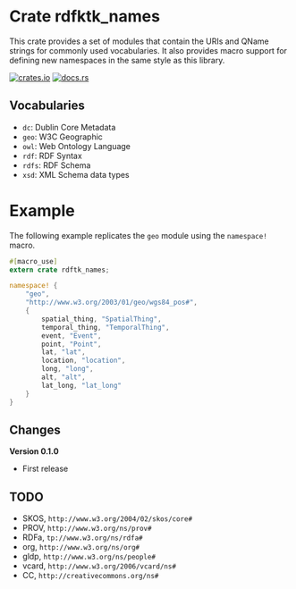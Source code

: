 # Crate rdfktk_names

This crate provides a set of modules that contain the URIs and QName strings for commonly used vocabularies. It also 
provides macro support for defining new namespaces in the same style as this library.

[![crates.io](https://img.shields.io/crates/v/rdftk_names.svg)](https://crates.io/crates/rdftk_names)
[![docs.rs](https://docs.rs/rdftk_names/badge.svg)](https://docs.rs/rdftk_names)

## Vocabularies

* `dc`: Dublin Core Metadata
* `geo`: W3C Geographic
* `owl`: Web Ontology Language
* `rdf`: RDF Syntax
* `rdfs`: RDF Schema
* `xsd`: XML Schema data types

# Example

The following example replicates the `geo` module using the `namespace!` macro.

```rust
#[macro_use]
extern crate rdftk_names;

namespace! {
    "geo",
    "http://www.w3.org/2003/01/geo/wgs84_pos#",
    {
        spatial_thing, "SpatialThing",
        temporal_thing, "TemporalThing",
        event, "Event",
        point, "Point",
        lat, "lat",
        location, "location",
        long, "long",
        alt, "alt",
        lat_long, "lat_long"
    }
}
```

## Changes

**Version 0.1.0**

* First release

## TODO

* SKOS, `http://www.w3.org/2004/02/skos/core#`
* PROV, `http://www.w3.org/ns/prov#`
* RDFa, `tp://www.w3.org/ns/rdfa#`
* org, `http://www.w3.org/ns/org#`
* gldp, `http://www.w3.org/ns/people#`
* vcard, `http://www.w3.org/2006/vcard/ns#`
* CC, `http://creativecommons.org/ns#`